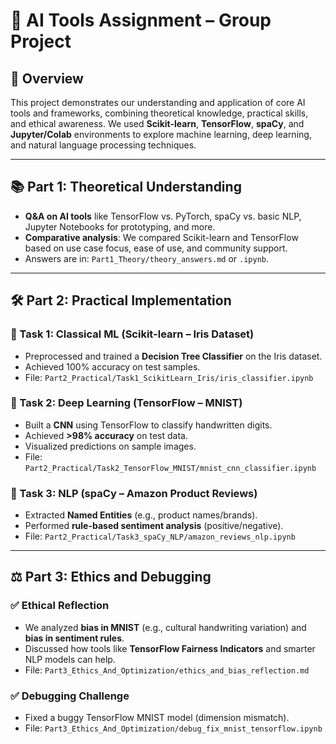 # 🤖 AI Tools Assignment – Group Project

## 📌 Overview

This project demonstrates our understanding and application of core AI tools and frameworks, combining theoretical knowledge, practical skills, and ethical awareness. We used **Scikit-learn**, **TensorFlow**, **spaCy**, and **Jupyter/Colab** environments to explore machine learning, deep learning, and natural language processing techniques.

---

## 📚 Part 1: Theoretical Understanding

- **Q&A on AI tools** like TensorFlow vs. PyTorch, spaCy vs. basic NLP, Jupyter Notebooks for prototyping, and more.
- **Comparative analysis**: We compared Scikit-learn and TensorFlow based on use case focus, ease of use, and community support.
- Answers are in: `Part1_Theory/theory_answers.md` or `.ipynb`.

---

## 🛠️ Part 2: Practical Implementation

### 🔹 Task 1: Classical ML (Scikit-learn – Iris Dataset)
- Preprocessed and trained a **Decision Tree Classifier** on the Iris dataset.
- Achieved 100% accuracy on test samples.
- File: `Part2_Practical/Task1_ScikitLearn_Iris/iris_classifier.ipynb`

### 🔹 Task 2: Deep Learning (TensorFlow – MNIST)
- Built a **CNN** using TensorFlow to classify handwritten digits.
- Achieved **>98% accuracy** on test data.
- Visualized predictions on sample images.
- File: `Part2_Practical/Task2_TensorFlow_MNIST/mnist_cnn_classifier.ipynb`

### 🔹 Task 3: NLP (spaCy – Amazon Product Reviews)
- Extracted **Named Entities** (e.g., product names/brands).
- Performed **rule-based sentiment analysis** (positive/negative).
- File: `Part2_Practical/Task3_spaCy_NLP/amazon_reviews_nlp.ipynb`

---

## ⚖️ Part 3: Ethics and Debugging

### ✅ Ethical Reflection
- We analyzed **bias in MNIST** (e.g., cultural handwriting variation) and **bias in sentiment rules**.
- Discussed how tools like **TensorFlow Fairness Indicators** and smarter NLP models can help.
- File: `Part3_Ethics_And_Optimization/ethics_and_bias_reflection.md`

### ✅ Debugging Challenge
- Fixed a buggy TensorFlow MNIST model (dimension mismatch).
- File: `Part3_Ethics_And_Optimization/debug_fix_mnist_tensorflow.ipynb`

